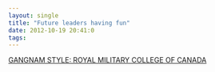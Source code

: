 ```yaml
---
layout: single
title: "Future leaders having fun"
date: 2012-10-19 20:41:0
tags: 
---
```


[GANGNAM STYLE: ROYAL MILITARY COLLEGE OF CANADA][1]


   [1]: http://gangnamstylenews.com/video/1459/gangnam-style-royal-military-college-of-canada/
